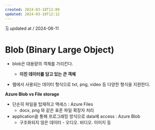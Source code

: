 ```yaml
---
created: 2024-03-18T12:09
updated: 2024-03-18T12:12
---
```

🗓 updated at / 2024-06-11

# Blob (Binary Large Object)

- blob은 대용량의 객체를 가리킨다. 
	- **이진 데이터를 담고 있는 큰 객체**

- 웹에서 사용되는 데이터 형식으로 txt, png, video 등 다양한 형식을 지원한다.


**Azure Blob vs File storage**
- 단순히 파일을 탑재하고 액세스 : Azure Files
	- docx, png 와 같은 표준 파일 확장자 처리
- application을 통해 프로그래밍 방식으로 data에 access : Azure Blob
	- 구조화되지 않은 데이터 - 오디오. 비디오. 이미지 등
